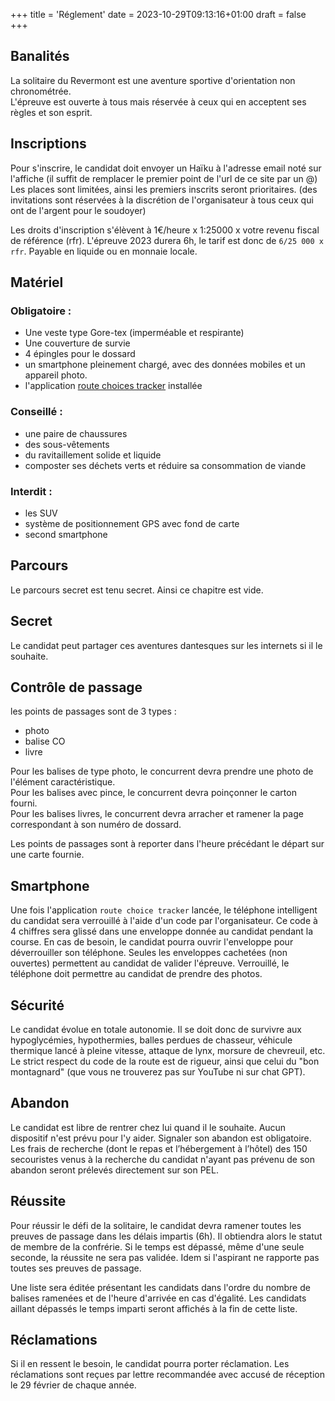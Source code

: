 +++
title = 'Réglement'
date = 2023-10-29T09:13:16+01:00
draft = false
+++

## Banalités

La solitaire du Revermont est une aventure sportive d'orientation non chronométrée.  
L'épreuve est ouverte à tous mais réservée à ceux qui en acceptent ses règles et son esprit.
## Inscriptions

Pour s'inscrire, le candidat doit envoyer un Haïku à l'adresse email noté sur l'affiche (il suffit de remplacer le premier point de l'url de ce site par un @)
Les places sont limitées, ainsi les premiers inscrits seront prioritaires. (des invitations sont réservées à la discrétion de l'organisateur à tous ceux qui ont de l'argent pour le soudoyer)

Les droits d'inscription s'élèvent à 1€/heure x 1:25000 x votre revenu fiscal de référence (rfr).
L'épreuve 2023 durera 6h, le tarif est donc de `6/25 000 x rfr`.
Payable en liquide ou en monnaie locale.
## Matériel

### Obligatoire :

- Une veste type Gore-tex (imperméable et respirante)
- Une couverture de survie
- 4 épingles pour le dossard
- un smartphone pleinement chargé, avec des données mobiles et un appareil photo.
- l'application [route choices tracker](/route-choices-app) installée

### Conseillé :

- une paire de chaussures
- des sous-vêtements
- du ravitaillement solide et liquide
- composter ses déchets verts et réduire sa consommation de viande
### Interdit :

- les SUV
- système de positionnement GPS avec fond de carte
- second smartphone
## Parcours

Le parcours secret est tenu secret. Ainsi ce chapitre est vide.
## Secret

Le candidat peut partager ces aventures dantesques sur les internets si il le souhaite.
## Contrôle de passage

les points de passages sont de 3 types :

- photo
- balise CO
- livre

Pour les balises de type photo, le concurrent devra prendre une photo de l'élément caractéristique.  
Pour les balises avec pince, le concurrent devra poinçonner le carton fourni.  
Pour les balises livres, le concurrent devra arracher et ramener la page correspondant à son numéro de dossard.

Les points de passages sont à reporter dans l'heure précédant le départ sur une carte fournie.

## Smartphone

Une fois l'application `route choice tracker` lancée, le téléphone intelligent du candidat sera verrouillé à l'aide d'un code par l'organisateur.
Ce code à 4 chiffres sera glissé dans une enveloppe donnée au candidat pendant la course.
En cas de besoin, le candidat pourra ouvrir l'enveloppe pour déverrouiller son téléphone.
Seules les enveloppes cachetées (non ouvertes) permettent au candidat de valider l'épreuve.
Verrouillé, le téléphone doit permettre au candidat de prendre des photos.

## Sécurité

Le candidat évolue en totale autonomie. Il se doit donc de survivre aux hypoglycémies, hypothermies, balles perdues de chasseur, véhicule thermique lancé à pleine vitesse, attaque de lynx, morsure de chevreuil, etc.
Le strict respect du code de la route est de rigueur, ainsi que celui du "bon montagnard" (que vous ne trouverez pas sur YouTube ni sur chat GPT).
## Abandon

Le candidat est libre de rentrer chez lui quand il le souhaite. Aucun dispositif n'est prévu pour l'y aider.
Signaler son abandon est obligatoire. Les frais de recherche (dont le repas et l’hébergement à l’hôtel) des 150 secouristes venus à la recherche du candidat n'ayant pas prévenu de son abandon seront prélevés directement sur son PEL.
## Réussite

Pour réussir le défi de la solitaire, le candidat devra ramener toutes les preuves de passage dans les délais impartis (6h). Il obtiendra alors le statut de membre de la confrérie.
Si le temps est dépassé, même d'une seule seconde, la réussite ne sera pas validée. Idem si l'aspirant ne rapporte pas toutes ses preuves de passage.

Une liste sera éditée présentant les candidats dans l'ordre du nombre de balises ramenées et de l'heure d'arrivée en cas d'égalité.
Les candidats aillant dépassés le temps imparti seront affichés à la fin de cette liste.

## Réclamations

Si il en ressent le besoin, le candidat pourra porter réclamation. Les réclamations sont reçues par lettre recommandée avec accusé de réception le 29 février de chaque année.